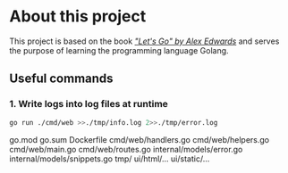 # About this project

This project is based on the book <u>*"Let's Go" by Alex Edwards*</u> and serves the purpose of learning the programming language Golang.

## Useful commands

### 1. Write logs into log files at runtime

```bash
go run ./cmd/web >>./tmp/info.log 2>>./tmp/error.log
```


go.mod
go.sum
Dockerfile
cmd/web/handlers.go
cmd/web/helpers.go
cmd/web/main.go
cmd/web/routes.go
internal/models/error.go
internal/models/snippets.go
tmp/
ui/html/...
ui/static/...